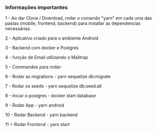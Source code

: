 ### Informações importantes

1 - Ao dar Clone / Download, rodar o comando "yarn" em cada uma das pastas (mobile, frontend, backend) para installar as dependencias necessárias.

2 - Aplicativo criado para o ambiente Android

3 - Backend com docker e Postgres

4 - função de Email utilizando o Mailtrap

5 - Commandos para rodar:

6 - Rodar as migrations - yarn sequelize db:migrate

7 - Rodar os seeds - yarn sequelize db:seed:all

8 - Inicar o postgres - docker start database

9 - Rodar App - yarn android

10 - Rodar Backend - yarn backend

11 = Rodar Frontend - yarn start